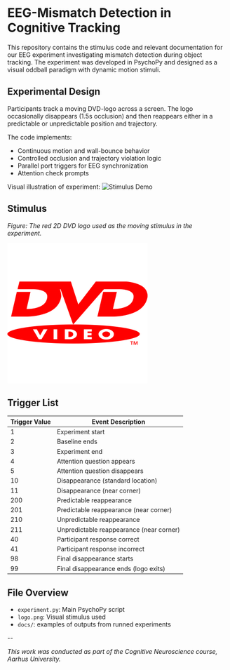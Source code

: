 # EEG-Mismatch Detection in Cognitive Tracking

This repository contains the stimulus code and relevant documentation for our EEG experiment investigating mismatch detection during object tracking. The experiment was developed in PsychoPy and designed as a visual oddball paradigm with dynamic motion stimuli.

## Experimental Design

Participants track a moving DVD-logo across a screen. The logo occasionally disappears (1.5s occlusion) and then reappears either in a predictable or unpredictable position and trajectory. 

The code implements:
- Continuous motion and wall-bounce behavior
- Controlled occlusion and trajectory violation logic
- Parallel port triggers for EEG synchronization
- Attention check prompts

Visual illustration of experiment:
![Stimulus Demo](docs/stimulus_demo.gif)

## Stimulus 

*Figure: The red 2D DVD logo used as the moving stimulus in the experiment.*

![DVD Logo](logo.png)

## Trigger List


| Trigger Value | Event Description                        |
|---------------|------------------------------------------|
| 1             | Experiment start                         |
| 2             | Baseline ends                            |
| 3             | Experiment end                           |
| 4             | Attention question appears               |
| 5             | Attention question disappears            |
| 10            | Disappearance (standard location)        |
| 11            | Disappearance (near corner)              |
| 200           | Predictable reappearance                 |
| 201           | Predictable reappearance (near corner)   |
| 210           | Unpredictable reappearance               |
| 211           | Unpredictable reappearance (near corner) |
| 40            | Participant response correct             |
| 41            | Participant response incorrect           |
| 98            | Final disappearance starts               |
| 99            | Final disappearance ends (logo exits)    |

## File Overview

- `experiment.py`: Main PsychoPy script
- `logo.png`: Visual stimulus used
- `docs/`: examples of outputs from runned experiments

--

*This work was conducted as part of the Cognitive Neuroscience course, Aarhus University.*
